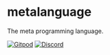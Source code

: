 # metalanguage

The meta programming language.

[![Gitpod](https://img.shields.io/badge/Gitpod-ready--to--code-blue?logo=gitpod)](https://gitpod.io/#https://github.com/Konard/metalanguage) 
[![Discord](https://badgen.net/badge/icon/discord?icon=discord&label&color=purple)](https://discord.gg/deep-foundation)
